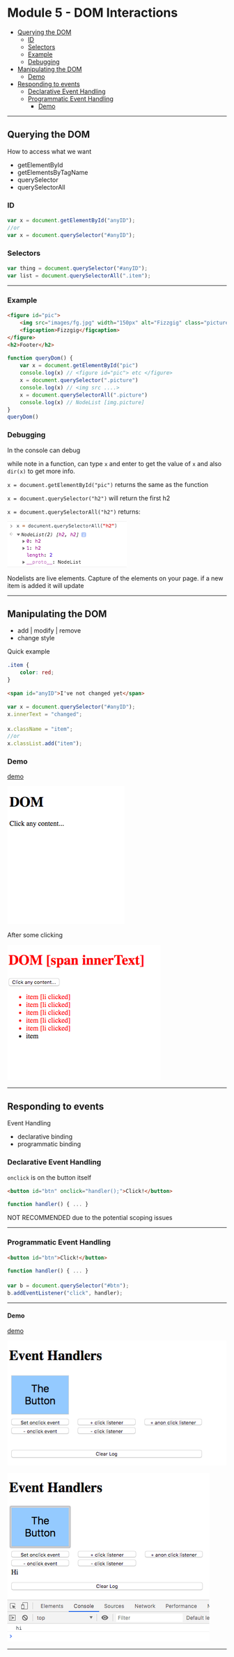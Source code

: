 # Module 5 - DOM Interactions <!-- omit in toc -->

- [Querying the DOM](#Querying-the-DOM)
  - [ID](#ID)
  - [Selectors](#Selectors)
  - [Example](#Example)
  - [Debugging](#Debugging)
- [Manipulating the DOM](#Manipulating-the-DOM)
  - [Demo](#Demo)
- [Responding to events](#Responding-to-events)
  - [Declarative Event Handling](#Declarative-Event-Handling)
  - [Programmatic Event Handling](#Programmatic-Event-Handling)
    - [Demo](#Demo-1)

---

## Querying the DOM

How to access what we want

- getElementById
- getElementsByTagName
- querySelector
- querySelectorAll

### ID

```js
var x = document.getElementById("anyID");
//or
var x = document.querySelector("#anyID");
```

### Selectors

```js
var thing = document.querySelector("#anyID");
var list = document.querySelectorAll(".item");
```

---

### Example

```html
<figure id="pic">
    <img src="images/fg.jpg" width="150px" alt="Fizzgig" class="picture"/>
    <figcaption>Fizzgig</figcaption>
</figure>
<h2>Footer</h2>
```

```js
function queryDom() {
    var x = document.getElementById("pic")
    console.log(x) // <figure id="pic"> etc </figure>
    x = document.querySelector(".picture")
    console.log(x) // <img src ....>
    x = document.querySelectorAll(".picture")
    console.log(x) // NodeList [img.picture]
}
queryDom()
```

### Debugging

In the console can debug

while note in a function, can type `x` and enter to get the value of `x` and also `dir(x)` to get more info.  

`x = document.getElementById("pic")` returns the same as the function

`x = document.querySelector("h2")` will return the first h2

`x = document.querySelectorAll("h2")` returns:

![debug](../images/debug.png)

Nodelists are live elements.  Capture of the elements on your page.  if a new item is added it will update

<!-- `select(x)` and enter -->

---

## Manipulating the DOM

- add | modify | remove
- change style

Quick example 

```css
.item {
    color: red;
}
```

```html
<span id="anyID">I've not changed yet</span>
```

```js
var x = document.querySelector("#anyID");
x.innerText = "changed";

x.className = "item";
//or
x.classList.add("item");
```

### Demo

[demo](./demo/5-demo-dom.html)

![domstart](../images/domstart.png)

After some clicking

![domclick](../images/domclick.png)

---

## Responding to events

Event Handling

- declarative binding
- programmatic binding

### Declarative Event Handling

`onclick` is on the button itself

```html
<button id="btn" onclick="handler();">Click!</button>
```

```js
function handler() { ... }
```

NOT RECOMMENDED due to the potential scoping issues

---

### Programmatic Event Handling

```html
<button id="btn">Click!</button>
```

```js
function handler() { ... }

var b = document.querySelector("#btn");
b.addEventListener("click", handler);
```

---

#### Demo

[demo](./demo/5-demo-eventhandler.html)

![event](../images/eventstart.png)

![event](../images/eventclick.png)

---

<!-- ## Example questions

[Module 5](./example-questions/5-example-questions.pdf) -->
